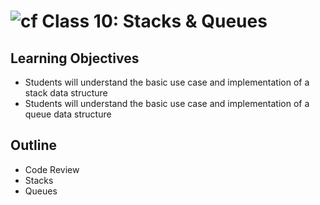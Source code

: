 # ![cf](http://i.imgur.com/7v5ASc8.png) Class 10: Stacks & Queues

## Learning Objectives

- Students will understand the basic use case and implementation of a stack data structure
- Students will understand the basic use case and implementation of a queue data structure

## Outline
- Code Review
- Stacks
- Queues


